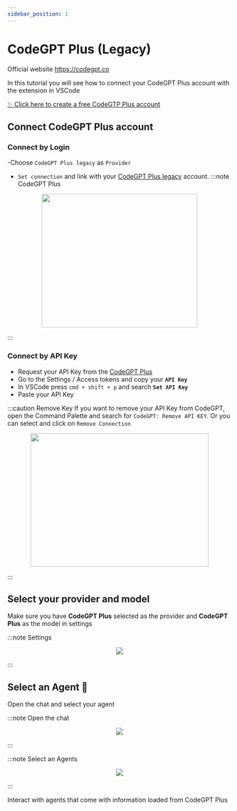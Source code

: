 ```yaml
---
sidebar_position: 1
---
```


# CodeGPT Plus (Legacy)

Official website https://codegpt.co

In this tutorial you will see how to connect your CodeGPT Plus account with the extension in VSCode

[✨ Click here to create a free CodeGTP Plus account](https://account.codegpt.co/auth/register)

## Connect CodeGPT Plus account

### Connect by Login
-Choose `CodeGPT Plus legacy` as `Provider`
- `Set connection` and link with your [CodeGPT Plus legacy](https://account.codegpt.co/) account.
:::note CodeGPT Plus
<p align="center">
    <img width="350" height="300" src="https://github.com/davila7/code-gpt-docs/assets/37567214/6798ab1f-5d19-407a-bc28-b4a5b9ea9b3f" />
</p>
:::

### Connect by API Key
  - Request your API Key from the [CodeGPT Plus](https://plus.codegpt.co/settings/apikey)
  - Go to the Settings / Access tokens and copy your **`API Key`**
  - In VSCode press ```cmd + shift + p``` and search **`Set API Key`**
  - Paste your API Key

:::caution Remove Key
If you want to remove your API Key from CodeGPT, open the Command Palette and search for `CodeGPT: Remove API KEY`. Or you can select and click on `Remove Connection`

<p align="center">
      <img width="400" height="300" src="https://github.com/davila7/code-gpt-docs/assets/37567214/7a786f2e-f65d-4862-a1f7-61b705ff1cd5" />
</p>

:::

## Select your provider and model
Make sure you have **CodeGPT Plus** selected as the provider and **CodeGPT Plus** as the model in settings

:::note Settings
<p align="center">
    <img src="https://github-production-user-asset-6210df.s3.amazonaws.com/6216945/274446065-993eca0d-30e3-4642-8e08-c5e51381f0e6.png" />
</p>
:::

## Select an Agent 🤖
Open the chat and select your agent

:::note Open the chat

<p align="center">
    <img src="https://github.com/davila7/code-gpt-docs/assets/6216945/0c64590b-503d-4cfe-9b68-0dad0f52cfa8" />
</p>
:::

:::note Select an Agents
<p align="center">
    <img src="https://github-production-user-asset-6210df.s3.amazonaws.com/6216945/274446169-16c2182e-ce76-41c5-8ca4-59e1069dee60.png" />
</p>
:::

Interact with agents that come with information loaded from CodeGPT Plus




